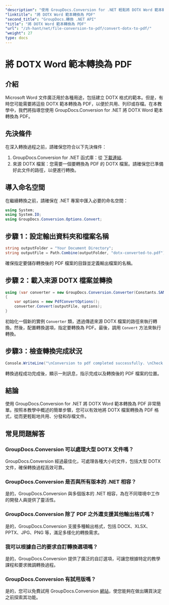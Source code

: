 ```yaml
---
"description": "使用 GroupDocs.Conversion for .NET 輕鬆將 DOTX Word 範本轉換為 PDF。簡化您的文件管理任務。"
"linktitle": "將 DOTX Word 範本轉換為 PDF"
"second_title": "GroupDocs.轉換 .NET API"
"title": "將 DOTX Word 範本轉換為 PDF"
"url": "/zh-hant/net/file-conversion-to-pdf/convert-dotx-to-pdf/"
"weight": 27
type: docs
---
```

# 將 DOTX Word 範本轉換為 PDF

## 介紹
Microsoft Word 文件廣泛用於各種用途，包括建立 DOTX 格式的範本。但是，有時您可能需要將這些 DOTX 範本轉換為 PDF，以便於共用、列印或存檔。在本教學中，我們將指導您使用 GroupDocs.Conversion for .NET 將 DOTX Word 範本轉換為 PDF。
## 先決條件
在深入轉換過程之前，請確保您符合以下先決條件：
1. GroupDocs.Conversion for .NET 函式庫：從 [下載連結](https://releases。groupdocs.com/conversion/net/).
2. 來源 DOTX 檔案：您需要一個要轉換為 PDF 的 DOTX 檔案。請確保您已準備好此文件的路徑，以便進行轉換。

## 導入命名空間
在繼續轉換之前，請確保在 .NET 專案中匯入必要的命名空間：
```csharp
using System;
using System.IO;
using GroupDocs.Conversion.Options.Convert;
```

## 步驟 1：設定輸出資料夾和檔案名稱
```csharp
string outputFolder = "Your Document Directory";
string outputFile = Path.Combine(outputFolder, "dotx-converted-to.pdf");
```
確保指定要儲存轉換後的 PDF 檔案的目錄並定義輸出檔案的名稱。
## 步驟 2：載入來源 DOTX 檔案並轉換
```csharp
using (var converter = new GroupDocs.Conversion.Converter(Constants.SAMPLE_DOTX))
{
    var options = new PdfConvertOptions();
    converter.Convert(outputFile, options);
}
```
初始化一個新的實例 `Converter` 類，透過傳遞來源 DOTX 檔案的路徑來執行轉換。然後，配置轉換選項，指定要轉換為 PDF。最後，調用 `Convert` 方法來執行轉換。
## 步驟3：檢查轉換完成狀況
```csharp
Console.WriteLine("\nConversion to pdf completed successfully. \nCheck output in {0}", outputFolder);
```
轉換過程成功完成後，顯示一則訊息，指示完成以及轉換後的 PDF 檔案的位置。

## 結論
使用 GroupDocs.Conversion for .NET 將 DOTX Word 範本轉換為 PDF 非常簡單。按照本教學中概述的簡單步驟，您可以有效地將 DOTX 檔案轉換為 PDF 格式，從而更輕鬆地共用、分發和存檔文件。
## 常見問題解答
### GroupDocs.Conversion 可以處理大型 DOTX 文件嗎？
GroupDocs.Conversion 經過最佳化，可處理各種大小的文件，包括大型 DOTX 文件，確保轉換過程高效可靠。
### GroupDocs.Conversion 是否與所有版本的 .NET 相容？
是的，GroupDocs.Conversion 與多個版本的 .NET 相容，為在不同環境中工作的開發人員提供了靈活性。
### GroupDocs.Conversion 除了 PDF 之外還支援其他輸出格式嗎？
是的，GroupDocs.Conversion 支援多種輸出格式，包括 DOCX、XLSX、PPTX、JPG、PNG 等，滿足多樣化的轉換需求。
### 我可以根據自己的要求自訂轉換選項嗎？
是的，GroupDocs.Conversion 提供了廣泛的自訂選項，可讓您根據特定的教學課程和要求微調轉換過程。
### GroupDocs.Conversion 有試用版嗎？
是的，您可以免費試用 GroupDocs.Conversion [網站](https://releases.groupdocs.com/)，使您能夠在做出購買決定之前探索其功能。
